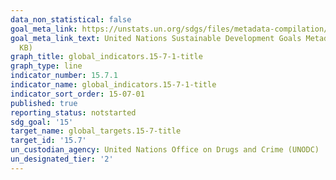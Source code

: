 ```yaml
---
data_non_statistical: false
goal_meta_link: https://unstats.un.org/sdgs/files/metadata-compilation/Metadata-Goal-15.pdf
goal_meta_link_text: United Nations Sustainable Development Goals Metadata (PDF 210
  KB)
graph_title: global_indicators.15-7-1-title
graph_type: line
indicator_number: 15.7.1
indicator_name: global_indicators.15-7-1-title
indicator_sort_order: 15-07-01
published: true
reporting_status: notstarted
sdg_goal: '15'
target_name: global_targets.15-7-title
target_id: '15.7'
un_custodian_agency: United Nations Office on Drugs and Crime (UNODC)
un_designated_tier: '2'
---
```

